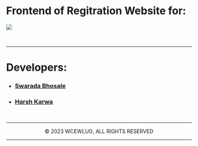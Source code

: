 <div>
<h1>Frontend of Regitration Website for: </h1>
<img src="https://res.cloudinary.com/dduur8qoo/image/upload/v1686196620/technotweet_cuvcwp.png" />

<br/><hr/>

# Developers:

- ### [Swarada Bhosale](https://github.com/swarraaa)
- ### [Harsh Karwa](https://github.com/harsh-1503)

<br/><hr/>

<p align="center">© 2023 WCEWLUG, ALL RIGHTS RESERVED</p>

<hr/>
</div>
